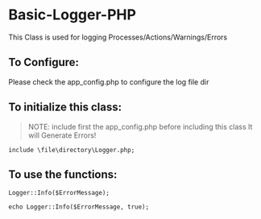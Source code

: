 # Basic-Logger-PHP

This Class is used for logging Processes/Actions/Warnings/Errors

## To Configure:

Please check the app_config.php to configure the log file dir

## To initialize this class:

>NOTE: include first the app_config.php before including this class
>It will Generate Errors!


```
include \file\directory\Logger.php;
```


## To use the functions:

```
Logger::Info($ErrorMessage);
```

```
echo Logger::Info($ErrorMessage, true);
```
